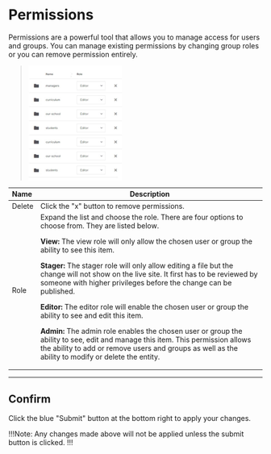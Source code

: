 # Permissions

Permissions are a powerful tool that allows you to manage access for users and groups. You can manage existing permissions by changing group roles or you can remove permission entirely.

><img src="../../../images/permissions4.jpg" alt="permissions4" style="width: 40%; display: block"></a>



**Name** | **Description** 
:--- | ---
Delete | Click the "x" button to remove permissions.
Role | Expand the list and choose the role. There are four options to choose from. They are listed below.</p> <p>**View:** The view role will only allow the chosen user or group the ability to see this item.</p> <p>**Stager:** The stager role will only allow editing a file but the change will not show on the live site. It first has to be reviewed by someone with higher privileges before the change can be published.</p> <p>**Editor:** The editor role will enable the chosen user or group the ability to see and edit this item.</p><p>**Admin:** The admin role enables the chosen user or group the ability to see, edit and manage this item. This permission allows the ability to add or remove users and groups as well as the ability to modify or delete the entity.</p>

---


## Confirm

Click the blue "Submit" button at the bottom right to apply your changes.

!!!Note:
Any changes made above will not be applied unless the submit button is clicked.
!!!


